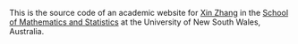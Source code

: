 
This is the source code of an academic website for [Xin Zhang](https://xinzhn.github.io)  in the [School of Mathematics and Statistics](http://www.maths.unsw.edu.au) at the University of New South Wales, Australia.
